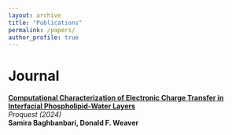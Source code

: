 ```yaml
---
layout: archive
title: "Publications"
permalink: /papers/
author_profile: true
---
```


# Journal 

<p>
<a href="https://scholar.google.com/scholar?hl=en&as_sdt=0%2C5&q=samira+baghbanbari&btnG=">
<b>Computational Characterization of Electronic Charge Transfer in Interfacial Phospholipid-Water Layers</b></a><br>
<i>Proquest (2024)</i><br>
<b>Samira Baghbanbari<b>, Donald F. Weaver
</p>

<!-- <p>
<a href="https://ieeexplore.ieee.org/document/11058809">
<b>Advances on Real Time M/EEG Neural Feature Extraction</b></a><br>
<i>IEEE CBMS (2025)</i><br>
<b>Payam S Shabestari<b>, Delphine Ribes, Lara Défayes, Danpeng Cai, Emily Groves, Harry H Behjat, Dimitri Van de Ville, Tobias Kleinjung, Adrian Naas, Nicolas Henchoz, Andreas Sonderegger, Patrick Neff
</p>

<p>
<a href="https://www.biorxiv.org/content/10.1101/2025.03.10.642147v1">
<b>Frequency-specific resting-state meg network characteristics of tinnitus patients revealed by graph learning</b></a><br>
<i>IEEE Transactions on Biomedical Circuits and Systems (2024)</i><br>
<b>Payam S Shabestari<b>, Harry H Behjat, Dimitri Van De Ville, Christopher R Cederroth, Niklas K Edvall, Adrian Naas, Tobias Kleinjung, Patrick Neff
</p>

<p>
<a href="https://www.nature.com/articles/s41598-025-95351-w">
<b>Prediction of acoustic tinnitus suppression using resting-state EEG via explainable AI approach</b></a><br>
<i>IEEE Transactions on Biomedical Circuits and Systems (2024)</i><br>
<b>Payam S Shabestari<b>, Stefan Schoisswohl, Zino Wellauer, Adrian Naas, Tobias Kleinjung, Martin Schecklmann, Berthold Langguth, Patrick Neff
</p>

# Master Thesis

<p>
<a href="https://scholar.google.com/citations?view_op=view_citation&hl=en&user=W5hHHuIAAAAJ&sortby=pubdate&citation_for_view=W5hHHuIAAAAJ:eQOLeE2rZwMC">
<b>Improving spike sorting performance of bursting neurons</b></a><br>
<i>Master thesis, Polytechnic University of Milan / ETH Zurich (2020) </i><br>
<b>Payam S Shabestari</b>
</p> -->

